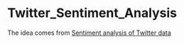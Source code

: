 # Twitter_Sentiment_Analysis
The idea comes from [Sentiment analysis of Twitter data](http://dl.acm.org/citation.cfm?id=2021114)
